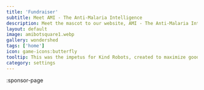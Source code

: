 ```yaml
---
title: 'Fundraiser'
subtitle: Meet AMI - The Anti-Malaria Intelligence
description: Meet the mascot to our website, AMI - The Anti-Malaria Intelligence, and read about our fundraiser.
layout: default
image: amibotsquare1.webp
gallery: wondershed
tags: ['home']
icon: game-icons:butterfly
tooltip: This was the impetus for Kind Robots, created to maximize good from coding via ChatGPT, and springboarding from a non-profit I started in 2020  (Save One Human), which never actually raised funds, just administration fees. At the time, the fundraiser was intended to raise money for malaria medication, but that was prohibitively expensive ($4K to save the equivalent of one human life (hence Save One Human). After it felt too demoralizing to try to raise that much as a single goal, the project was sidelined until 2023 and ChatGPT inspired a new way to raise awareness. I still haven't put together the important bit, which is to have AMI help create slogans to share on social media. As a to-do goes, it's a large one, but it's also the prototype chat interface for Weirdlandia and the rest of the Kind Robots interactions.
category: settings
---
```


:sponsor-page
